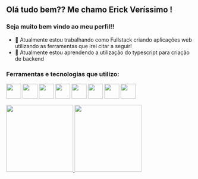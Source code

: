 ## Olá tudo bem?? Me chamo Erick Veríssimo ! 
### Seja muito bem vindo ao meu perfil!! 

- 🔭 Atualmente estou trabalhando como Fullstack criando aplicações web utilizando as ferramentas que irei citar a seguir!
- 🌱 Atualmente estou aprendendo a utilização do typescript para criação de backend

### Ferramentas e tecnologias que utilizo:

<img src="https://cdn.jsdelivr.net/gh/devicons/devicon/icons/javascript/javascript-original.svg" height="40" width="40" /> <img src="https://cdn.jsdelivr.net/gh/devicons/devicon/icons/css3/css3-original.svg" height="40" width="40"/>
<img src="https://cdn.jsdelivr.net/gh/devicons/devicon/icons/html5/html5-original.svg" height="40" width="40"/>
<img src="https://cdn.jsdelivr.net/gh/devicons/devicon/icons/vuejs/vuejs-original.svg" height="40" width="40" />
<img src="https://cdn.jsdelivr.net/gh/devicons/devicon/icons/bootstrap/bootstrap-original.svg" height="40" width="40"  />
<img src="https://cdn.jsdelivr.net/gh/devicons/devicon/icons/typescript/typescript-original.svg" height="40" width="40" />
<img src="https://cdn.jsdelivr.net/gh/devicons/devicon/icons/nodejs/nodejs-original.svg" height="40" width="40"/> 
<img src="https://cdn.jsdelivr.net/gh/devicons/devicon/icons/mongodb/mongodb-original.svg" height="40" width="40"/>


<div>
<a href="https://github.com/erick-andrade1">
<img height="180em" src="https://github-readme-stats.vercel.app/api/top-langs/?username=erick-andrade1&layout=compact&langs_count=7&theme=dracula"/>
<img height="180em" src="https://github-readme-stats.vercel.app/api?username=erick-andrade1&show_icons=true&theme=dracula&include_all_commits=true&count_private=true"/>
</div>
